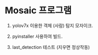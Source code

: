 # Mosaic 프로그램

1. yolov7x 이용한 객체 (사람) 탐지 모자이크.

2. pyinstaller 사용하여 빌드.

3. last_detection 테스트 (지우면 정상작동)
